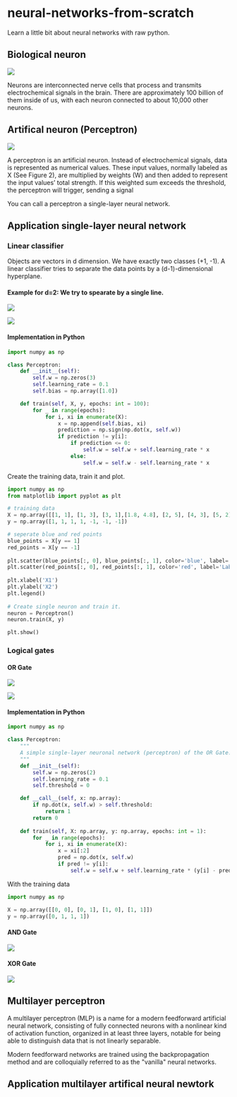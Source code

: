 # neural-networks-from-scratch
Learn a little bit about neural networks with raw python.

## Biological neuron

<p float="left">
   <img src="./res/biological_neuron.png">
</p>

Neurons are interconnected nerve cells that process and transmits electrochemical signals in the brain.
There are approximately 100 billion of them inside of us, with each neuron connected to about 10,000 other neurons.

## Artifical neuron (Perceptron)

<p float="left">
   <img src="./res/perceptron.jpg">
</p>

A perceptron is an artificial neuron. Instead of electrochemical signals, data is represented as numerical values.
These input values, normally labeled as X (See Figure 2), are multiplied by weights (W) and then added to represent the input values’ total strength.
If this weighted sum exceeds the threshold, the perceptron will trigger, sending a signal

You can call a perceptron a single-layer neural network.

## Application single-layer neural network

### Linear classifier
Objects are vectors in d dimension. We have exactly two classes (+1, -1). A linear classifier tries to separate the data points by a (d-1)-dimensional hyperplane.

#### Example for d=2: We try to spearate by a single line.

<p float="left">
   <img src="./res/2d_example.jpg">
</p>

<p float="left">
   <img src="./res/perceptron_linear_classifier.jpg">
</p>

#### Implementation in Python

```python
import numpy as np

class Perceptron:
    def __init__(self):
        self.w = np.zeros(3)
        self.learning_rate = 0.1
        self.bias = np.array([1.0])

    def train(self, X, y, epochs: int = 100):
        for _ in range(epochs):
            for i, xi in enumerate(X):
                x = np.append(self.bias, xi)
                prediction = np.sign(np.dot(x, self.w))
                if prediction != y[i]:
                    if prediction <= 0:
                        self.w = self.w + self.learning_rate * x
                    else: 
                        self.w = self.w - self.learning_rate * x
```

Create the training data, train it and plot.

```python
import numpy as np
from matplotlib import pyplot as plt

# training data 
X = np.array([[1, 1], [1, 3], [3, 1],[1.8, 4.8], [2, 5], [4, 3], [5, 2]])
y = np.array([1, 1, 1, 1, -1, -1, -1])

# seperate blue and red points   
blue_points = X[y == 1] 
red_points = X[y == -1]
    
plt.scatter(blue_points[:, 0], blue_points[:, 1], color='blue', label='Label 1')
plt.scatter(red_points[:, 0], red_points[:, 1], color='red', label='Label -1')
   
plt.xlabel('X1')
plt.ylabel('X2')
plt.legend()
    
# Create single neuron and train it.
neuron = Perceptron()
neuron.train(X, y)

plt.show()
```

### Logical gates

#### OR Gate

<p float="left">
   <img src="./res/or-gate.jpg">
</p>

<p float="left">
   <img src="./res/perceptron_OR.jpg">
</p>


#### Implementation in Python

```python
import numpy as np

class Perceptron:
    """
    A simple single-layer neuronal network (perceptron) of the OR Gate. 
    """
    def __init__(self):
        self.w = np.zeros(2)
        self.learning_rate = 0.1
        self.threshold = 0

    def __call__(self, x: np.array):
        if np.dot(x, self.w) > self.threshold:
            return 1
        return 0
    
    def train(self, X: np.array, y: np.array, epochs: int = 1):
        for _ in range(epochs):
            for i, xi in enumerate(X):
                x = xi[:2]
                pred = np.dot(x, self.w)
                if pred != y[i]:
                    self.w = self.w + self.learning_rate * (y[i] - pred) * x
```

With the training data

```python
import numpy as np

X = np.array([[0, 0], [0, 1], [1, 0], [1, 1]])
y = np.array([0, 1, 1, 1])
```
#### AND Gate

<p float="left">
   <img src="./res/and-gate.jpg">
</p>


#### XOR Gate

<p float="left">
   <img src="./res/xor-gate.jpg">
</p>


## Multilayer perceptron
A multilayer perceptron (MLP) is a name for a modern feedforward artificial neural network, consisting of fully connected neurons with a nonlinear kind of activation function, organized in at least three layers, notable for being able to distinguish data that is not linearly separable.

Modern feedforward networks are trained using the backpropagation method and are colloquially referred to as the "vanilla" neural networks.

## Application multilayer artifical neural newtork





